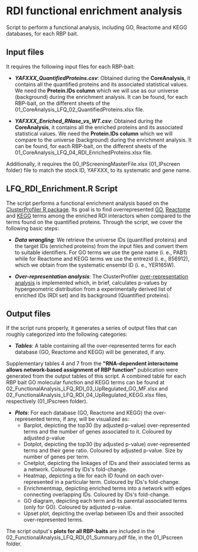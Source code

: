 # RDI functional enrichment analysis

Script to perform a functional analysis, including GO, Reactome and KEGG databases, for each RBP bait.

## Input files

It requires the following input files for each RBP-bait:

- **_YAFXXX_QuantifiedProteins.csv_**:  Obtained during the **CoreAnalysis**, it contains all the quantified proteins and its associated statistical values. We need the **Protein.IDs column** which we will use as our universe (background) during the enrichment analysis. It can be found, for each RBP-bait, on the different sheets of the 01_CoreAnalysis_LFQ_02_QuantifiedProteins.xlsx file. 

- **_YAFXXX_Enriched_RNase_vs_WT.csv_**:  Obtained during the **CoreAnalysis**, it contains all the enriched proteins and its associated statistical values. We need the **Protein.IDs column** which we will compare to the universe (background) during the enrichment analysis. It can be found, for each RBP-bait, on the different sheets of the 01_CoreAnalysis_LFQ_04_RDI_EnrichedProteins.xlsx file.

Additionally, it requires the 00_IPScreeningMasterFile.xlsx (01_IPscreen folder) file to match the stock ID, YAFXXX, to its systematic and gene name. 

## LFQ_RDI_Enrichment.R Script

The script performs a functional enrichment analysis based on the [ClusterProfiler R package](https://yulab-smu.top/biomedical-knowledge-mining-book/index.html). Its goal is to find overrepresented [GO](http://geneontology.org/), [Reactome](https://reactome.org/) and [KEGG](https://www.genome.jp/kegg/) terms among the enriched RDI interactors when compared to the terms found on the quantified proteins. Through the script, we cover the following basic steps:

- **_Data wrangling_**: We retrieve the universe IDs (quantified proteins) and the target IDs (enriched proteins) from the input files and convert them to suitable identifiers. For GO terms we use the gene name (i. e., PAB1) while for Reactome and KEGG terms we use the entrezid (i. e., 856912), which we obtain from the systematic ensembl ID (i. e., YER165W).

- **_Over-representation analysis_**: The ClusterProfiler [over-representation analysis](https://yulab-smu.top/biomedical-knowledge-mining-book/enrichment-overview.html) is implemented which, in brief, calculates p-values by hypergeometric distribution from a experimentally derived list of enriched IDs (RDI set) and its background (Quantified proteins).

## Output files

If the script runs properly, it generates a series of output files that can roughly categorized into the following categories:

- **_Tables_**: A table containing all the over-represented terms for each database (GO, Reactome and KEGG) will be generated, if any. 

Supplementary tables 4 and 7 from the **"RNA-dependent interactome allows network-based assignment of RBP function"** publication were generated from the output tables of this script. A combined table for each RBP bait GO molecular function and KEGG terms can be found at 02_FunctionalAnalysis_LFQ_RDI_03_UpRegulated_GO_MF.xlsx and  02_FunctionalAnalysis_LFQ_RDI_04_UpRegulated_KEGG.xlsx files, respectively (01_IPscreen folder).

- **_Plots_**: For each database (GO, Reactome and KEGG) the over-represented terms, if any, will be visualized as:
  - Barplot, depicting the top30 (by adjusted p-value) over-represented terms and the number of genes associated to it. Coloured by adjusted p-value
  - Dotplot, depicting the top30 (by adjusted p-value) over-represented terms and their gene ratio. Coloured by adjusted p-value. Size by number of genes per term.
  - Cnetplot, depicting the linkages of IDs and their associated terms as a network. Coloured by IDs's fold-change.
  - Heatmap, depicting a tile for each ID found on each over-represented in a particular term. Coloured by IDs's fold-change.
  - Enrichmentmap, depicting enriched terms into a network with edges connecting overlapping IDs. Coloured by IDs's fold-change.
  - GO diagram, depicting each term and its parental associated terms (only for GO). Coloured by adjusted p-value.
  - Upset plot, depicting the overlap between IDs and their associted over-represented terms. 

The script output's **plots for all RBP-baits** are included in the 02_FunctionalAnalysis_LFQ_RDI_01_Summary.pdf file, in the 01_IPscreen folder.
  